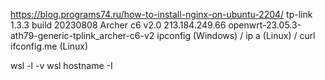 https://blog.programs74.ru/how-to-install-nginx-on-ubuntu-2204/
tp-link 1.3.3 build 20230808 Archer c6 v2.0
213.184.249.66
openwrt-23.05.3-ath79-generic-tplink_archer-c6-v2
ipconfig (Windows) / ip a (Linux) / curl ifconfig.me (Linux)


wsl -l -v
wsl hostname -I